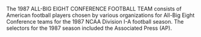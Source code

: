 The 1987 ALL-BIG EIGHT CONFERENCE FOOTBALL TEAM consists of American football players chosen by various organizations for All-Big Eight Conference teams for the 1987 NCAA Division I-A football season. The selectors for the 1987 season included the Associated Press (AP).
